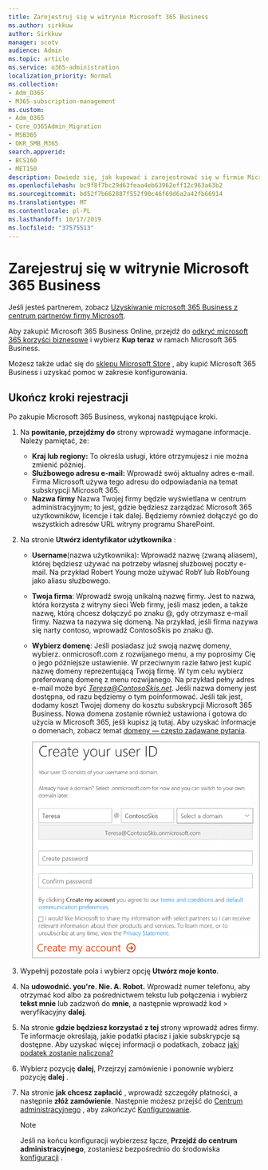 ```yaml
---
title: Zarejestruj się w witrynie Microsoft 365 Business
ms.author: sirkkuw
author: Sirkkuw
manager: scotv
audience: Admin
ms.topic: article
ms.service: o365-administration
localization_priority: Normal
ms.collection:
- Adm_O365
- M365-subscription-management
ms.custom:
- Adm_O365
- Core_O365Admin_Migration
- MSB365
- OKR_SMB_M365
search.appverid:
- BCS160
- MET150
description: Dowiedz się, jak kupować i zarejestrować się w firmie Microsoft 365 Business.
ms.openlocfilehash: bc9f8f7bc29d63feaa4eb63962eff12c963a63b2
ms.sourcegitcommit: bd52f7b662887f552f90c46f69d6a2a42fb66914
ms.translationtype: MT
ms.contentlocale: pl-PL
ms.lasthandoff: 10/17/2019
ms.locfileid: "37575513"
---
```

# <a name="sign-up-for-microsoft-365-business"></a>Zarejestruj się w witrynie Microsoft 365 Business

Jeśli jesteś partnerem, zobacz [Uzyskiwanie microsoft 365 Business z centrum partnerów firmy Microsoft](get-microsoft-365-business.md#get-microsoft-365-business-from-microsoft-partner-center).

Aby zakupić Microsoft 365 Business Online, przejdź do [odkryć microsoft 365 korzyści biznesowe](https://www.microsoft.com/microsoft-365/business#pmg-cmp-desktop) i wybierz **Kup teraz** w ramach Microsoft 365 Business.

Możesz także udać się do [sklepu Microsoft Store](https://www.microsoft.com/en-us/store/locations/find-a-store?icid=en-us_UF_FAS) , aby kupić Microsoft 365 Business i uzyskać pomoc w zakresie konfigurowania.

## <a name="complete-the-sign-up-steps"></a>Ukończ kroki rejestracji

Po zakupie Microsoft 365 Business, wykonaj następujące kroki.

1. Na **powitanie, przejdźmy do** strony wprowadź wymagane informacje. Należy pamiętać, że:
 
    -  **Kraj lub regiony:** To określa usługi, które otrzymujesz i nie można zmienić później.
    - **Służbowego adresu e-mail:** Wprowadź swój aktualny adres e-mail. Firma Microsoft używa tego adresu do odpowiadania na temat subskrypcji Microsoft 365.
    - **Nazwa firmy** Nazwa Twojej firmy będzie wyświetlana w centrum administracyjnym; to jest, gdzie będziesz zarządzać Microsoft 365 użytkowników, licencje i tak dalej. Będziemy również dołączyć go do wszystkich adresów URL witryny programu SharePoint.

2. Na stronie **Utwórz identyfikator użytkownika** :

    - **Username**(nazwa użytkownika): Wprowadź nazwę (zwaną aliasem), której będziesz używać na potrzeby własnej służbowej poczty e-mail. Na przykład Robert Young może używać RobY lub RobYoung jako aliasu służbowego.
    - **Twoja firma**: Wprowadź swoją unikalną nazwę firmy. Jest to nazwa, która korzysta z witryny sieci Web firmy, jeśli masz jeden, a także nazwę, którą chcesz dołączyć po znaku @, gdy otrzymasz e-mail firmy. Nazwa ta nazywa się domeną. Na przykład, jeśli firma nazywa się narty contoso, wprowadź ContosoSkis po znaku @.
    - **Wybierz domenę**: Jeśli posiadasz już swoją nazwę domeny, wybierz. onmicrosoft.com z rozwijanego menu, a my poprosimy Cię o jego późniejsze ustawienie. W przeciwnym razie łatwo jest kupić nazwę domeny reprezentującą Twoją firmę. W tym celu wybierz preferowaną domenę z menu rozwijanego. Na przykład pełny adres e-mail może być *Teresa@ContosoSkis.net*. Jeśli nazwa domeny jest dostępna, od razu będziemy o tym poinformować. Jeśli tak jest, dodamy koszt Twojej domeny do kosztu subskrypcji Microsoft 365 Business. Nowa domena zostanie również ustawiona i gotowa do użycia w Microsoft 365, jeśli kupisz ją tutaj. Aby uzyskać informacje o domenach, zobacz temat [domeny — często zadawane pytania](https://docs.microsoft.com/office365/admin/setup/domains-faq).
    
        ![Zrzut ekranu Utwórz stronę z identyfikatorem użytkownika.](media/signinuserid.png)

3. Wypełnij pozostałe pola i wybierz opcję **Utwórz moje konto**.
4. Na **udowodnić. you're. Nie. A. Robot.** Wprowadź numer telefonu, aby otrzymać kod albo za pośrednictwem tekstu lub połączenia i wybierz **tekst mnie** lub zadzwoń do **mnie**, a następnie wprowadź kod \> weryfikacyjny **dalej**.
5. Na stronie **gdzie będziesz korzystać z tej** strony wprowadź adres firmy. Te informacje określają, jakie podatki płacisz i jakie subskrypcje są dostępne. Aby uzyskać więcej informacji o podatkach, zobacz [jaki podatek zostanie naliczona?](https://docs.microsoft.com/office365/admin/subscriptions-and-billing/what-tax-will-i-be-charged?view=o365-worldwide) 
1. Wybierz pozycję **dalej**, Przejrzyj zamówienie i ponownie wybierz pozycję **dalej** .
1. Na stronie **jak chcesz zapłacić** , wprowadź szczegóły płatności, a następnie **złóż zamówienie**.
    Następnie możesz przejść do [Centrum administracyjnego](https://docs.microsoft.com/en-us/office365/admin/subscriptions-and-billing/what-tax-will-i-be-charged?view=o365-worldwide) , aby zakończyć [Konfigurowanie](set-up.md).

    > [!NOTE]
    > Jeśli na końcu konfiguracji wybierzesz łącze, **Przejdź do centrum administracyjnego**, zostaniesz bezpośrednio do środowiska [konfiguracji](set-up.md) .